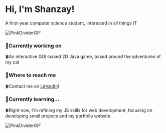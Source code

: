 # Hi, I'm Shanzay! 


A first-year computer science student, interested in all things IT


![PinkDividerGIF](https://github.com/user-attachments/assets/2634982c-13f2-4211-8981-593db413f3f5)

### 🌸Currently working on
 🍀An interactive GUI-based 2D Java game, based around the adventures of my cat
### 🌸Where to reach me
  🍀Contact me on [LinkedIn](https://www.linkedin.com/in/shanzaya/)!
### 🌸Currently learning...
  🍀Right now, I'm refining my JS skills for web development, focusing on developing small projects and my portfolio website

  
![PinkDividerGIF](https://github.com/user-attachments/assets/2634982c-13f2-4211-8981-593db413f3f5)


